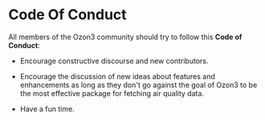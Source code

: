 # Code Of Conduct

All members of the Ozon3 community should try to follow this **Code of Conduct**:


* Encourage constructive discourse and new contributors.

* Encourage the discussion of new ideas about features and enhancements as long as they don't go against the goal of Ozon3
  to be the most effective package for fetching air quality data.

* Have a fun time.
